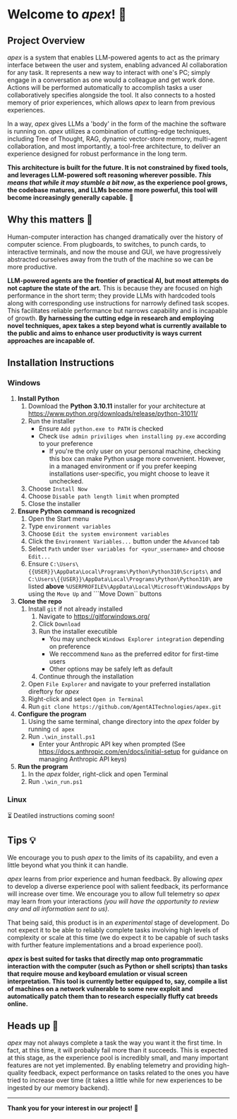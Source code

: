 # Welcome to *apex*! 🚀

## Project Overview
*apex* is a system that enables LLM-powered agents to act as the primary interface between the user and system, enabling advanced AI collaboration for any task. It represents a new way to interact with one's PC; simply engage in a conversation as one would a colleague and get work done. Actions will be performed automatically to accomplish tasks a user collaboratively specifies alongside the tool. It also connects to a hosted memory of prior experiences, which allows *apex* to learn from previous experiences. 

In a way, *apex* gives LLMs a 'body' in the form of the machine the software is running on. *apex* utilizes a combination of cutting-edge techniques, including Tree of Thought, RAG, dynamic vector-store memory, multi-agent collaboration, and most importantly, a tool-free architecture, to deliver an experience designed for robust performance in the long term. 

__This architecture is built for the future. It is not constrained by fixed tools, and leverages LLM-powered soft reasoning wherever possible. *This means that while it may stumble a bit now*, as the experience pool grows, the codebase matures, and LLMs become more powerful, this tool will become increasingly generally capable.__ 🌱

## Why this matters 🌟

Human-computer interaction has changed dramatically over the history of computer science. From plugboards, to switches, to punch cards, to interactive terminals, and now the mouse and GUI, we have progressively abstracted ourselves away from the truth of the machine so we can be more productive. 

__LLM-powered agents are the frontier of practical AI, but most attempts do not capture the state of the art.__ This is because they are focused on high performance in the short term; they provide LLMs with hardcoded tools along with corresponding use instructions for narrowly defined task scopes. This facilitates reliable performance but narrows capability and is incapable of growth. __By harnessing the cutting edge in research and employing novel techniques, apex takes a step beyond what is currently available to the public and aims to enhance user productivity is ways current approaches are incapable of.__

## Installation Instructions

### Windows
1. __Install Python__
    1. Download the __Python 3.10.11__ installer for your architecture at https://www.python.org/downloads/release/python-31011/
    2. Run the installer
        - Ensure ```Add python.exe to PATH``` is checked
        - Check ```Use admin priviliges when installing py.exe``` according to your preference
            - If you're the only user on your personal machine, checking this box can make Python usage more convenient. However, in a managed environment or if you prefer keeping installations user-specific, you might choose to leave it unchecked.
    3. Choose ```Install Now```
    4. Choose ```Disable path length limit``` when prompted
    5. Close the installer
2. __Ensure Python command is recognized__
    1. Open the Start menu
    2. Type ```environment variables```
    3. Choose ```Edit the system environment variables```
    4. Click the ```Environment Variables...``` button under the ```Advanced``` tab
    5. Select ```Path``` under ```User variables for <your_username>``` and choose ```Edit...```
    6. Ensure ```C:\Users\{{USER}}\AppData\Local\Programs\Python\Python310\Scripts\``` and ```C:\Users\{{USER}}\AppData\Local\Programs\Python\Python310\``` are listed __above__ ```%USERPROFILE%\AppData\Local\Microsoft\WindowsApps``` by using the ```Move Up``` and ```Move Down`` buttons
3. __Clone the repo__
    1. Install ```git``` if not already installed
        1. Navigate to https://gitforwindows.org/
        2. Click ```Download```
        3. Run the installer executible
            - You may uncheck ```Windows Explorer integration``` depending on preference
            - We reccommend ```Nano``` as the preferred editor for first-time users
            - Other options may be safely left as default
        4. Continue through the installation
    2. Open ```File Explorer``` and navigate to your preferred installation direftory for *apex*
    3. Right-click and select ```Open in Terminal```
    4. Run ```git clone https://github.com/AgentAITechnologies/apex.git```
4. __Configure the program__
    1. Using the same terminal, change directory into the *apex* folder by running ```cd apex```
    2. Run ```.\win_install.ps1```
        - Enter your Anthropic API key when prompted (See https://docs.anthropic.com/en/docs/initial-setup for guidance on managing Anthropic API keys)
5. __Run the program__
    1. In the *apex* folder, right-click and open Terminal
    1. Run ```.\win_run.ps1```

### Linux
⏳ Deatiled instructions coming soon!

## Tips 💡
We encourage you to push *apex* to the limits of its capability, and even a little beyond what you think it can handle.

*apex* learns from prior experience and human feedback. By allowing *apex* to develop a diverse experience pool with salient feedback, its performance will increase over time. We encourage you to allow full telemetry so *apex* may learn from your interactions *(you will have the opportunity to review any and all information sent to us)*.

That being said, this product is in an *experimental* stage of development. Do not expect it to be able to reliably complete tasks involving high levels of complexity or scale at this time (we do expect it to be capable of such tasks with further feature implementations and a broad experience pool).

__*apex* is best suited for tasks that directly map onto programmatic interaction with the computer (such as Python or shell scripts) than tasks that require mouse and keyboard emulation or visual screen interpretation. This tool is currently better equipped to, say, compile a list of machines on a network vulnerable to some new exploit and automatically patch them than to research especially fluffy cat breeds online.__

## Heads up 🚨
*apex* may not always complete a task the way you want it the first time. In fact, at this time, it will probably fail more than it succeeds. This is expected at this stage, as the experience pool is incredibly small, and many important features are not yet implemented. By enabling telemetry and providing high-quality feedback, expect performance on tasks related to the ones you have tried to increase over time (it takes a little while for new experiences to be ingested by our memory backend).


---

__Thank you for your interest in our project!__ 🙏
